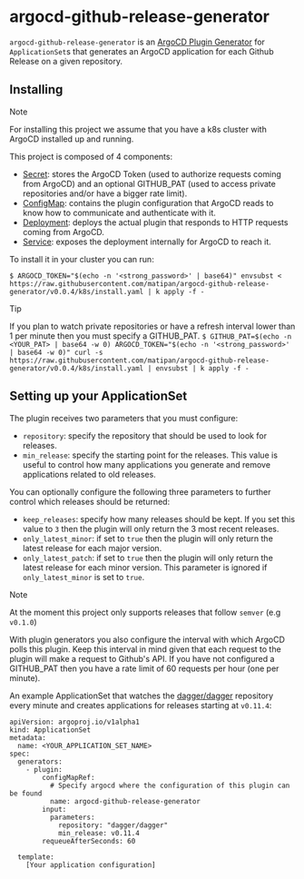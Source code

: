 # argocd-github-release-generator
`argocd-github-release-generator` is an [ArgoCD Plugin Generator](https://argo-cd.readthedocs.io/en/stable/operator-manual/applicationset/Generators-Plugin/) for `ApplicationSet`s that generates an ArgoCD application for each Github Release on a given repository.

## Installing
> [!NOTE]
> For installing this project we assume that you have a k8s cluster with ArgoCD installed up and running.

This project is composed of 4 components:
- [Secret](k8s/install.yaml#L1): stores the ArgoCD Token (used to authorize requests coming from ArgoCD) and an optional GITHUB_PAT (used to access private repositories and/or have a bigger rate limit).
- [ConfigMap](k8s/install.yaml#L13): contains the plugin configuration that ArgoCD reads to know how to communicate and authenticate with it.
- [Deployment](k8s/install.yaml#L22): deploys the actual plugin that responds to HTTP requests coming from ArgoCD.
- [Service](k8s/install.yaml#L69): exposes the deployment internally for ArgoCD to reach it.

To install it in your cluster you can run:
```terminal
$ ARGOCD_TOKEN="$(echo -n '<strong_password>' | base64)" envsubst < https://raw.githubusercontent.com/matipan/argocd-github-release-generator/v0.0.4/k8s/install.yaml | k apply -f -
```

> [!TIP]
> If you plan to watch private repositories or have a refresh interval lower than 1 per minute then you must specify a GITHUB_PAT.
> `$ GITHUB_PAT=$(echo -n <YOUR_PAT> | base64 -w 0) ARGOCD_TOKEN="$(echo -n '<strong_password>' | base64 -w 0)" curl -s https://raw.githubusercontent.com/matipan/argocd-github-release-generator/v0.0.4/k8s/install.yaml | envsubst | k apply -f -`

## Setting up your ApplicationSet

The plugin receives two parameters that you must configure:
- `repository`: specify the repository that should be used to look for releases.
- `min_release`: specify the starting point for the releases. This value is useful to control how many applications you generate and remove applications related to old releases.

You can optionally configure the following three parameters to further control which releases should be returned:
- `keep_releases`: specify how many releases should be kept. If you set this value to `3` then the plugin will only return the 3 most recent releases.
- `only_latest_minor`: if set to `true` then the plugin will only return the latest release for each major version.
- `only_latest_patch`: if set to `true` then the plugin will only return the latest release for each minor version. This parameter is ignored if `only_latest_minor` is set to `true`.

> [!NOTE]
> At the moment this project only supports releases that follow `semver` (e.g `v0.1.0`)

With plugin generators you also configure the interval with which ArgoCD polls this plugin. Keep this interval in mind given that each request to the plugin will make a request to Github's API. If you have not configured a GITHUB_PAT then you have a rate limit of 60 requests per hour (one per minute).

An example ApplicationSet that watches the [dagger/dagger](https://github.com/dagger/dagger) repository every minute and creates applications for releases starting at `v0.11.4`:
```
apiVersion: argoproj.io/v1alpha1
kind: ApplicationSet
metadata:
  name: <YOUR_APPLICATION_SET_NAME>
spec:
  generators:
    - plugin:
        configMapRef:
          # Specify argocd where the configuration of this plugin can be found
          name: argocd-github-release-generator
        input:
          parameters:
            repository: "dagger/dagger"
            min_release: v0.11.4
        requeueAfterSeconds: 60

  template:
    [Your application configuration]
```
